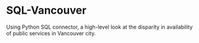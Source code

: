 # SQL-Vancouver
 Using Python SQL connector, a high-level look at the disparity in availability of public services in Vancouver city.
